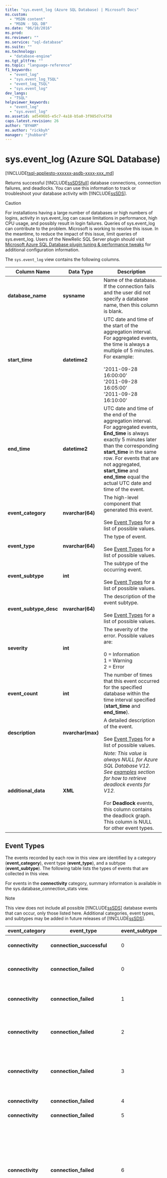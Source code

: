 ```yaml
---
title: "sys.event_log (Azure SQL Database) | Microsoft Docs"
ms.custom: 
  - "MSDN content"
  - "MSDN - SQL DB"
ms.date: "06/10/2016"
ms.prod: 
ms.reviewer: ""
ms.service: "sql-database"
ms.suite: ""
ms.technology: 
  - "database-engine"
ms.tgt_pltfrm: ""
ms.topic: "language-reference"
f1_keywords: 
  - "event_log"
  - "sys.event_log_TSQL"
  - "event_log_TSQL"
  - "sys.event_log"
dev_langs: 
  - "TSQL"
helpviewer_keywords: 
  - "event_log"
  - "sys.event_log"
ms.assetid: ad5496b5-e5c7-4a18-b5a0-3f985d7c4758
caps.latest.revision: 26
author: "BYHAM"
ms.author: "rickbyh"
manager: "jhubbard"
---
```

# sys.event_log (Azure SQL Database)
[!INCLUDE[tsql-appliesto-xxxxxx-asdb-xxxx-xxx_md](../../includes/tsql-appliesto-xxxxxx-asdb-xxxx-xxx-md.md)]

  Returns successful [!INCLUDE[ssSDSfull](../../includes/sssdsfull-md.md)] database connections, connection failures, and deadlocks. You can use this information to track or troubleshoot your database activity with [!INCLUDE[ssSDS](../../includes/sssds-md.md)].  
  
> [!CAUTION]  
>  For installations having a large number of databases or high numbers of logins, activity in sys.event_log can cause limitations in performance, high CPU usage, and possibly result in login failures. Queries of sys.event_log can contribute to the problem. Microsoft is working to resolve this issue. In the meantime, to reduce the impact of this issue, limit queries of sys.event_log. Users of the NewRelic SQL Server plugin should visit [Microsoft Azure SQL Database plugin tuning & performance tweaks](https://discuss.newrelic.com/t/microsoft-azure-sql-database-plugin-tuning-performance-tweaks/30729) for additional configuration information.  
  
 The `sys.event_log` view contains the following columns.  
  
|Column Name|Data Type|Description|  
|-----------------|---------------|-----------------|  
|**database_name**|**sysname**|Name of the database. If the connection fails and the user did not specify a database name, then this column is blank.|  
|**start_time**|**datetime2**|UTC date and time of the start of the aggregation interval. For aggregated events, the time is always a multiple of 5 minutes. For example:<br /><br /> '2011-09-28 16:00:00'<br />'2011-09-28 16:05:00'<br />'2011-09-28 16:10:00'|  
|**end_time**|**datetime2**|UTC date and time of the end of the aggregation interval. For aggregated events, **End_time** is always exactly 5 minutes later than the corresponding **start_time** in the same row. For events that are not aggregated, **start_time** and **end_time** equal the actual UTC date and time of the event.|  
|**event_category**|**nvarchar(64)**|The high-level component that generated this event.<br /><br /> See [Event Types](../../relational-databases/system-catalog-views/sys-event-log-azure-sql-database.md#EventTypes) for a list of possible values.|  
|**event_type**|**nvarchar(64)**|The type of event.<br /><br /> See [Event Types](../../relational-databases/system-catalog-views/sys-event-log-azure-sql-database.md#EventTypes) for a list of possible values.|  
|**event_subtype**|**int**|The subtype of the occurring event.<br /><br /> See [Event Types](../../relational-databases/system-catalog-views/sys-event-log-azure-sql-database.md#EventTypes) for a list of possible values.|  
|**event_subtype_desc**|**nvarchar(64)**|The description of the event subtype.<br /><br /> See [Event Types](../../relational-databases/system-catalog-views/sys-event-log-azure-sql-database.md#EventTypes) for a list of possible values.|  
|**severity**|**int**|The severity of the error. Possible values are:<br /><br /> 0 = Information<br />1 = Warning<br />2 = Error|  
|**event_count**|**int**|The number of times that this event occurred for the specified database within the time interval specified (**start_time** and **end_time**).|  
|**description**|**nvarchar(max)**|A detailed description of the event.<br /><br /> See [Event Types](../../relational-databases/system-catalog-views/sys-event-log-azure-sql-database.md#EventTypes) for a list of possible values.|  
|**additional_data**|**XML**|*Note: This value is always NULL for Azure SQL Database V12. See [examples](#Deadlock) section for how to retrieve deadlock events for V12.*<br /><br /> For **Deadlock** events, this column contains the deadlock graph. This column is NULL for other event types. |  
  
##  <a name="EventTypes"></a> Event Types  
 The events recorded by each row in this view are identified by a category (**event_category**), event type (**event_type**), and a subtype (**event_subtype**). The following table lists the types of events that are collected in this view.  
  
 For events in the **connectivity** category, summary information is available in the sys.database_connection_stats view.  
  
> [!NOTE]  
>  This view does not include all possible [!INCLUDE[ssSDS](../../includes/sssds-md.md)] database events that can occur, only those listed here. Additional categories, event types, and subtypes may be added in future releases of [!INCLUDE[ssSDS](../../includes/sssds-md.md)].  
  
|**event_category**|**event_type**|**event_subtype**|**event_subtype_desc**|**severity**|**description**|  
|-------------------------|---------------------|------------------------|------------------------------|------------------|---------------------|  
|**connectivity**|**connection_successful**|0|**connection_successful**|0|Connected successfully to database.|  
|**connectivity**|**connection_failed**|0|**invalid_login_name**|2|Login name is not valid in this version of SQL Server.|  
|**connectivity**|**connection_failed**|1|**windows_auth_not_supported**|2|Windows logins are not supported in this version of SQL Server.|  
|**connectivity**|**connection_failed**|2|**attach_db_not_supported**|2|User requested to attach a database file which is not supported.|  
|**connectivity**|**connection_failed**|3|**change_password_not_supported**|2|User requested to change the password of the user logging in which is not supported.|  
|**connectivity**|**connection_failed**|4|**login_failed_for_user**|2|Login failed for user.|  
|**connectivity**|**connection_failed**|5|**login_disabled**|2|The login was disabled.|  
|**connectivity**|**connection_failed**|6|**failed_to_open_db**|2|*Note: Applies only to Azure SQL Database V11.*<br /><br /> Database could not be opened. May be caused because database does not exist or lack of authentication to open the database.|  
|**connectivity**|**connection_failed**|7|**blocked_by_firewall**|2|Client IP address is not allowed to access the server.|  
|**connectivity**|**connection_failed**|8|**client_close**|2|*Note: Applies only to Azure SQL Database V11.*<br /><br /> Client may have timed out when establishing connection. Try increasing the connection timeout.|  
|**connectivity**|**connection_failed**|9|**reconfiguration**|2|*Note: Applies only to Azure SQL Database V11.*<br /><br /> Connection failed because the database was going through a reconfiguration at the time.|  
|**connectivity**|**connection_terminated**|0|**idle_connection_timeout**|2|*Note: Applies only to Azure SQL Database V11.*<br /><br /> Connection has been idle for longer than system defined threshold.|  
|**connectivity**|**connection_terminated**|1|**reconfiguration**|2|*Note: Applies only to Azure SQL Database V11.*<br /><br /> The session has been terminated due to a database reconfiguration.|  
|**connectivity**|**throttling**|*\<reason code>*|**reason_code**|2|*Note: Applies only to Azure SQL Database V11.*<br /><br /> Request is throttled.  Throttling reason code: *\<reason code>*. For more information, see [Engine Throttling](http://msdn.microsoft.com/library/windowsazure/dn338079.aspx).|  
|**connectivity**|**throttling_long_transaction**|40549|**long_transaction**|2|*Note: Applies only to Azure SQL Database V11.*<br /><br /> Session is terminated because you have a long-running transaction. Try shortening your transaction. For more information, see [Resource Limits](http://msdn.microsoft.com/library/windowsazure/dn338081.aspx).|  
|**connectivity**|**throttling_long_transaction**|40550|**excessive_lock_usage**|2|*Note: Applies only to Azure SQL Database V11.*<br /><br /> The session has been terminated because it has acquired too many locks. Try reading or modifying fewer rows in a single transaction. For more information, see [Resource Limits](http://msdn.microsoft.com/library/windowsazure/dn338081.aspx).|  
|**connectivity**|**throttling_long_transaction**|40551|**excessive_tempdb_usage**|2|*Note: Applies only to Azure SQL Database V11.*<br /><br /> The session has been terminated because of excessive TEMPDB usage. Try modifying your query to reduce the temporary table space usage. For more information, see [Resource Limits](http://msdn.microsoft.com/library/windowsazure/dn338081.aspx).|  
|**connectivity**|**throttling_long_transaction**|40552|**excessive_log_space_usage**|2|*Note: Applies only to Azure SQL Database V11.*<br /><br /> The session has been terminated because of excessive transaction log space usage. Try modifying fewer rows in a single transaction. For more information, see [Resource Limits](http://msdn.microsoft.com/library/windowsazure/dn338081.aspx).|  
|**connectivity**|**throttling_long_transaction**|40553|**excessive_memory_usage**|2|*Note: Applies only to Azure SQL Database V11.*<br /><br /> The session has been terminated because of excessive memory usage. Try modifying your query to process fewer rows. For more information, see [Resource Limits](http://msdn.microsoft.com/library/windowsazure/dn338081.aspx).|  
|**engine**|**deadlock**|0|**deadlock**|2|Deadlock occurred.|  
  
## Permissions  
 Users with permission to access the **master** database have read-only access to this view.  
  
## Remarks  
  
### Event Aggregation  
 Event information for this view is collected and aggregated within 5-minute intervals. The **event_count** column represents the number of times a particular **event_type** and **event_subtype** occurred for a specific database within a given time interval.  
  
> [!NOTE]  
>  Some events, such as deadlocks, are not aggregated. For these events, **event_count** will be 1 and **start_time** and **end_time** will equal the actual UTC date and time when the event occurred.  
  
 For example, if a user fails to connect to database Database1, because of an invalid login name, seven times between 11:00 and 11:05 on 2/5/2012 (UTC), this information is available in a single row in this view:  
  
|**database_name**|**start_time**|**end_time**|**event_category**|**event_type**|**event_subtype**|**event_subtype_desc**|**severity**|**event_count**|**description**|**additional_data**|  
|------------------------|---------------------|-------------------|-------------------------|---------------------|------------------------|------------------------------|------------------|----------------------|---------------------|--------------------------|  
|`Database1`|`2012-02-05 11:00:00`|`2012-02-05 11:05:00`|`connectivity`|`connection_failed`|`4`|`login_failed_for_user`|`2`|`7`|`Login failed for user.`|`NULL`|  
  
### Interval start_time and end_time  
 An event is included in an aggregation interval when the event occurs *on* or *after***start_time** and *before***end_time** for that interval. For example, an event occurring exactly at `2012-10-30 19:25:00.0000000` would be included only in the second interval shown below:  
  
```  
start_time                    end_time  
2012-10-30 19:20:00.0000000   2012-10-30 19:25:00.0000000  
2012-10-30 19:25:00.0000000   2012-10-30 19:30:00.0000000  
```  
  
### Data Updates  
 Data in this view is accumulated over time. Typically, the data is accumulated within an hour of the start of the aggregation interval, but it may take up to a maximum of 24 hours for all the data to appear in the view. During that time, the information within a single row may be updated periodically.  
  
### Data Retention  
 The data in this view is retained for a maximum of 30 days, or possibly less depending on the number of databases in the logical server and the number of unique events each database generates. To retain this information for a longer period, copy the data to a separate database. After you make an initial copy of the view, the rows in the view may be updated as data is accumulated. To keep your copy of the data up-to-date, periodically do a table scan of the rows to look for an increase in the event count of existing rows and to identify new rows (you can identify unique rows by using the start and end times), then update your copy of the data with these changes.  
  
### Errors Not Included  
 This view may not include all connection and error information:  
  
-   This view does not include all [!INCLUDE[ssSDS](../../includes/sssds-md.md)] database errors that could occur, only those specified in [Event Types](../../relational-databases/system-catalog-views/sys-event-log-azure-sql-database.md#EventTypes) in this topic.  
  
-   If there is a machine failure within the [!INCLUDE[ssSDS](../../includes/sssds-md.md)] datacenter, a small amount of data for your logical server may be missing from the event table.  
  
-   If an IP address has been blocked through DoSGuard, connection attempt events from that IP address cannot be collected and will not appear in this view.  
  
## Examples  
  
### Simple examples  
 The following query returns all events that occurred between noon on 9/25/2011 and noon on 9/28/2011 (UTC). By default, query results are sorted by **start_time** (ascending order).  
  
```  
SELECT * FROM sys.event_log   
WHERE start_time >= '2011-09-25:12:00:00'   
    AND end_time <= '2011-09-28 12:00:00';  
```  
  
 The following query returns all deadlock events for database Database1 (applies only to Azure SQL Database V11).  
  
```  
SELECT * FROM sys.event_log   
WHERE event_type = 'deadlock'   
    AND database_name = 'Database1';  
```  
<a name="Deadlock"></a> The following query returns all deadlock events for database Database1 (applies only to Azure SQL Database V12).  
  
```  
WITH CTE AS (  
       SELECT CAST(event_data AS XML)  AS [target_data_XML]   
   FROM sys.fn_xe_telemetry_blob_target_read_file('dl', null, null, null)  
)  
SELECT target_data_XML.value('(/event/@timestamp)[1]', 'DateTime2') AS Timestamp,  
target_data_XML.query('/event/data[@name=''xml_report'']/value/deadlock') AS deadlock_xml,  
target_data_XML.query('/event/data[@name=''database_name'']/value').value('(/value)[1]', 'nvarchar(100)') AS db_name  
FROM CTE   
  
```  
  
  
 The following query returns hard throttling on SQL Worker Threads events that occurred between 10:00 and 11:00 on 9/25/2011 (UTC).  
  
```  
SELECT * FROM sys.event_log   
WHERE event_type = 'throttling'   
    AND event_subtype = 4194307   
    AND start_time >= '2011-09-25 10:00:00'   
    AND end_time <= '2011-09-25 11:00:00';  
```  
  
### DB-Scoped Extended Event  
 Use the following sample code to set up the db-scoped Extended Event (XEvent) session:  
  
```tsql  
IF EXISTS  
    (SELECT * from sys.database_event_sessions  
        WHERE name = 'azure_monitor_deadlock_session')  
BEGIN  
    ALTER EVENT SESSION azure_monitor_deadlock_session  
        ON DATABASE  
        DROP TARGET package0.ring_buffer;  
  
    DROP EVENT SESSION azure_monitor_deadlock_session  
        ON DATABASE;  
END  
  
CREATE EVENT SESSION azure_monitor_deadlock_session  
    ON DATABASE  
    ADD EVENT sqlserver.database_xml_deadlock_report  
    ADD TARGET package0.ring_buffer  
    (  
        SET max_memory = 2048, max_events_limit = 10  
    )  
    WITH (STARTUP_STATE = ON,  
          EVENT_RETENTION_MODE = ALLOW_SINGLE_EVENT_LOSS);  
  
ALTER EVENT SESSION azure_monitor_deadlock_session  
    ON DATABASE  
    STATE = START;  
```  
  
### Check for Deadlock

Use the following query to check if there is a deadlock.  
  
```tsql  
WITH CTE AS (  
    SELECT CAST(xet.target_data AS XML)  AS [target_data_XML]  
        FROM            sys.dm_xe_database_session_targets AS xet  
             INNER JOIN sys.dm_xe_database_sessions        AS xe  
                 ON (xe.address = xet.event_session_address)  
        WHERE xe.name = 'azure_monitor_deadlock_session'  
)  
, CTE2 AS (  
    SELECT  
            T2.EventData.query('.').value(  
                '(/event/@timestamp)[1]', 'DateTime2') AS Timestamp,  
            T2.EventData.query('.').query(  
                '(/event/data/value/deadlock)[1]')     AS deadlock_xml  
        FROM CTE  
            CROSS Apply [target_data_XML].nodes(  
                '/RingBufferTarget/event') AS T2(EventData)  
)  
SELECT * FROM CTE2;  
```  
  
## See Also  
 [Extended events in Azure SQL Database](http://azure.microsoft.com/documentation/articles/sql-database-xevent-db-diff-from-svr/)  
  
  
